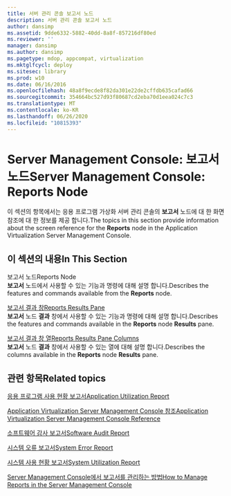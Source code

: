 ```yaml
---
title: 서버 관리 콘솔 보고서 노드
description: 서버 관리 콘솔 보고서 노드
author: dansimp
ms.assetid: 9dde6332-5882-40dd-8a8f-857216df80ed
ms.reviewer: ''
manager: dansimp
ms.author: dansimp
ms.pagetype: mdop, appcompat, virtualization
ms.mktglfcycl: deploy
ms.sitesec: library
ms.prod: w10
ms.date: 06/16/2016
ms.openlocfilehash: 48a8f9ecde8f82da301e22de2cffdb635cafad66
ms.sourcegitcommit: 354664bc527d93f80687cd2eba70d1eea024c7c3
ms.translationtype: MT
ms.contentlocale: ko-KR
ms.lasthandoff: 06/26/2020
ms.locfileid: "10815393"
---
```

# <span data-ttu-id="47b1a-103">Server Management Console: 보고서 노드</span><span class="sxs-lookup"><span data-stu-id="47b1a-103">Server Management Console: Reports Node</span></span>


<span data-ttu-id="47b1a-104">이 섹션의 항목에서는 응용 프로그램 가상화 서버 관리 콘솔의 **보고서** 노드에 대 한 화면 참조에 대 한 정보를 제공 합니다.</span><span class="sxs-lookup"><span data-stu-id="47b1a-104">The topics in this section provide information about the screen reference for the **Reports** node in the Application Virtualization Server Management Console.</span></span>

## <span data-ttu-id="47b1a-105">이 섹션의 내용</span><span class="sxs-lookup"><span data-stu-id="47b1a-105">In This Section</span></span>


<a href="" id="reports-node"></a><span data-ttu-id="47b1a-106">보고서 노드</span><span class="sxs-lookup"><span data-stu-id="47b1a-106">Reports Node</span></span>  
<span data-ttu-id="47b1a-107">**보고서** 노드에서 사용할 수 있는 기능과 명령에 대해 설명 합니다.</span><span class="sxs-lookup"><span data-stu-id="47b1a-107">Describes the features and commands available from the **Reports** node.</span></span>

<a href="" id="reports-results-pane"></a>[<span data-ttu-id="47b1a-108">보고서 결과 창</span><span class="sxs-lookup"><span data-stu-id="47b1a-108">Reports Results Pane</span></span>](reports-results-pane.md)  
<span data-ttu-id="47b1a-109">**보고서** 노드 **결과** 창에서 사용할 수 있는 기능과 명령에 대해 설명 합니다.</span><span class="sxs-lookup"><span data-stu-id="47b1a-109">Describes the features and commands available in the **Reports** node **Results** pane.</span></span>

<a href="" id="reports-results-pane-columns"></a>[<span data-ttu-id="47b1a-110">보고서 결과 창 열</span><span class="sxs-lookup"><span data-stu-id="47b1a-110">Reports Results Pane Columns</span></span>](reports-results-pane-columns.md)  
<span data-ttu-id="47b1a-111">**보고서** 노드 **결과** 창에서 사용할 수 있는 열에 대해 설명 합니다.</span><span class="sxs-lookup"><span data-stu-id="47b1a-111">Describes the columns available in the **Reports** node **Results** pane.</span></span>

## <span data-ttu-id="47b1a-112">관련 항목</span><span class="sxs-lookup"><span data-stu-id="47b1a-112">Related topics</span></span>


[<span data-ttu-id="47b1a-113">응용 프로그램 사용 현황 보고서</span><span class="sxs-lookup"><span data-stu-id="47b1a-113">Application Utilization Report</span></span>](application-utilization-reportserver.md)

[<span data-ttu-id="47b1a-114">Application Virtualization Server Management Console 참조</span><span class="sxs-lookup"><span data-stu-id="47b1a-114">Application Virtualization Server Management Console Reference</span></span>](application-virtualization-server-management-console-reference.md)

[<span data-ttu-id="47b1a-115">소프트웨어 감사 보고서</span><span class="sxs-lookup"><span data-stu-id="47b1a-115">Software Audit Report</span></span>](software-audit-reportserver.md)

[<span data-ttu-id="47b1a-116">시스템 오류 보고서</span><span class="sxs-lookup"><span data-stu-id="47b1a-116">System Error Report</span></span>](system-error-reportserver.md)

[<span data-ttu-id="47b1a-117">시스템 사용 현황 보고서</span><span class="sxs-lookup"><span data-stu-id="47b1a-117">System Utilization Report</span></span>](system-utilization-reportserver.md)

[<span data-ttu-id="47b1a-118">Server Management Console에서 보고서를 관리하는 방법</span><span class="sxs-lookup"><span data-stu-id="47b1a-118">How to Manage Reports in the Server Management Console</span></span>](how-to-manage-reports-in-the-server-management-console.md)

 

 





